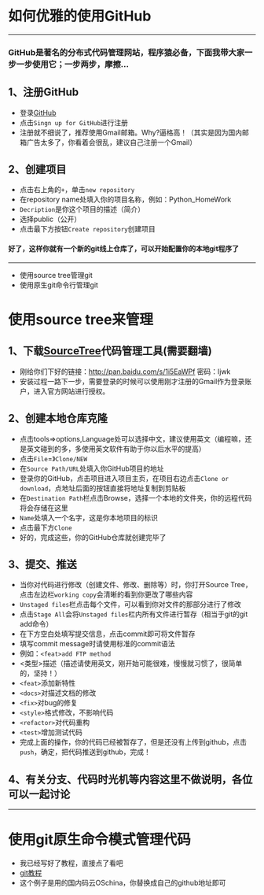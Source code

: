 # 如何优雅的使用GitHub

-------

### GitHub是著名的分布式代码管理网站，程序猿必备，下面我带大家一步一步使用它；一步两步，摩擦...

## 1、注册GitHub
 - 登录[GitHub](github.com)
 - 点击`Singn up for GitHub`进行注册
 - 注册就不细说了，推荐使用Gmail邮箱。Why?逼格高！（其实是因为国内邮箱广告太多了，你看着会很乱，建议自己注册一个Gmail） 

## 2、创建项目
 - 点击右上角的`+`，单击`new repository`
 - 在repository name处填入你的项目名称，例如：Python_HomeWork
 - `Decription`是你这个项目的描述（简介）
 - 选择public（公开）
 - 点击最下方按钮`Create repository`创建项目
 
 #### 好了，这样你就有一个新的git线上仓库了，可以开始配置你的本地git程序了

-----------------

 - 使用source tree管理git
 - 使用原生git命令行管理git

# 使用source tree来管理


## 1、下载[SourceTree](https://www.sourcetreeapp.com/)代码管理工具(需要翻墙)
 - 刚给你们下好的链接：http://pan.baidu.com/s/1i5EaWPf 密码：ljwk
 - 安装过程一路下一步，需要登录的时候可以使用刚才注册的Gmail作为登录账户，进入官方网站进行授权。
 
## 2、创建本地仓库克隆
 - 点击tools=>options,Language处可以选择中文，建议使用英文（编程嘛，还是英文碰到的多，多使用英文软件有助于你以后水平的提高）
 - 点击`File`=》`Clone/NEW`
 - 在`Source Path/URL`处填入你GitHub项目的地址
  - 登录你的GitHub，点击项目进入项目主页，在项目右边点击`Clone or download`，点地址后面的按钮直接将地址复制到剪贴板
 - 在`Destination Path`栏点击Browse，选择一个本地的文件夹，你的远程代码将会存储在这里
 - `Name`处填入一个名字，这是你本地项目的标识
 - 点击最下方`Clone`
 - 好的，完成这些，你的GitHub仓库就创建完毕了

## 3、提交、推送
 - 当你对代码进行修改（创建文件、修改、删除等）时，你打开Source Tree，点击左边栏`working copy`会清晰的看到你更改了哪些内容
 - `Unstaged files`栏点击每个文件，可以看到你对文件的那部分进行了修改
 - 点击`Stage All`会将`Unstaged files`栏内所有文件进行暂存（相当于git的git add命令）
 - 在下方空白处填写提交信息，点击commit即可将文件暂存
  - 填写commit message时请使用标准的commit语法
  - 例如：`<feat>add FTP method`
  - <类型>描述（描述请使用英文，刚开始可能很难，慢慢就习惯了，很简单的，坚持！）
  - `<feat>`添加新特性
  - `<docs>`对描述文档的修改
  - `<fix>`对bug的修复
  - `<style>`格式修改，不影响代码
  - `<refactor>`对代码重构
  - `<test>`增加测试代码
 - 完成上面的操作，你的代码已经被暂存了，但是还没有上传到github，点击`push`，确定，把代码推送到github，完成！

## 4、有关分支、代码时光机等内容这里不做说明，各位可以一起讨论

----------------

# 使用git原生命令模式管理代码

 - 我已经写好了教程，直接点了看吧
 - [git教程](http://www.cnblogs.com/limich/p/7479143.html)
 - 这个例子是用的国内码云OSchina，你替换成自己的github地址即可
